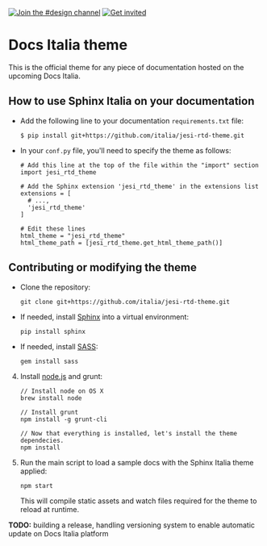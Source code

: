 [![Join the #design channel](https://img.shields.io/badge/Slack%20channel-%23design-blue.svg)](https://developersitalia.slack.com/messages/C7658JRJR)
[![Get invited](https://slack.developers.italia.it/badge.svg)](https://slack.developers.italia.it/)

# Docs Italia theme

This is the official theme for any piece of documentation hosted on the
upcoming Docs Italia.

## How to use Sphinx Italia on your documentation

* Add the following line to your documentation `requirements.txt` file:

    ```
    $ pip install git+https://github.com/italia/jesi-rtd-theme.git
    ```

* In your `conf.py` file, you'll need to specify the theme as follows:

    ```
    # Add this line at the top of the file within the "import" section
    import jesi_rtd_theme

    # Add the Sphinx extension 'jesi_rtd_theme' in the extensions list
    extensions = [
      # ...,
      'jesi_rtd_theme'
    ]

    # Edit these lines
    html_theme = "jesi_rtd_theme"
    html_theme_path = [jesi_rtd_theme.get_html_theme_path()]
    ```

## Contributing or modifying the theme

* Clone the repository:

    ```
    git clone git+https://github.com/italia/jesi-rtd-theme.git
    ```

* If needed, install [Sphinx](http://www.sphinx-doc.org/en/stable/) into a virtual environment:

    ```
    pip install sphinx
    ```

* If needed, install [SASS](http://sass-lang.com/):

    ```
    gem install sass
    ```

4. Install [node.js](https://nodejs.org) and grunt:

    ```
    // Install node on OS X
    brew install node

    // Install grunt
    npm install -g grunt-cli

    // Now that everything is installed, let's install the theme dependecies.
    npm install
    ```

5. Run the main script to load a sample docs with the Sphinx Italia theme applied:

    ```
    npm start
    ```

    This will compile static assets and watch files required for the theme to reload at runtime.

**TODO:** building a release, handling versioning system to enable automatic update on Docs Italia platform
